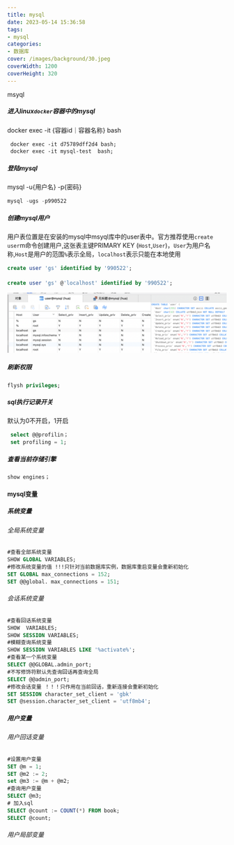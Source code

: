 ```yaml
---
title: mysql
date: 2023-05-14 15:36:58
tags:
- mysql
categories:
- 数据库
cover: /images/background/30.jpeg
coverWidth: 1200
coverHeight: 320
---
```


msyql

<!-- more -->

##### 进入linux`docker`容器中的mysql

docker exec -it {容器id｜容器名称} bash

```dockerfile
 docker exec -it d75789dff2d4 bash;
 docker exec -it mysql-test  bash;
```

##### 登陆mysql

mysql -u{用户名} -p{密码} 

```sql
mysql -ugs -p990522
```

##### 创建mysql用户

用户表位置是在安装的mysql中msyql库中的user表中。官方推荐使用`create user`m命令创建用户,这张表主键PRIMARY KEY (`Host`,`User`)，`User`为用户名称,`Host`是用户的范围`%`表示全局，`localhost`表示只能在本地使用

```sql
create user 'gs' identified by '990522';

create user 'gs' @'localhost' identified by '990522';
```

![image-20230514154916592](mysql/image-20230514154916592.png)

##### 刷新权限

```sql
flysh privileges;
```

##### sql执行记录开关

默认为0不开启，1开启

```sql
 select @@profilin；
 set profiling = 1;
```

##### 查看当前存储引擎

```sql
show engines；
```

#### mysql变量

##### 系统变量

###### 全局系统变量

```sql
#查看全部系统变量
SHOW GLOBAL VARIABLES;
#修改系统变量的值 !!!只针对当前数据库实例，数据库重启变量会重新初始化
SET GLOBAL max_connections = 152;
SET @@global. max_connections = 151;
```

###### 会话系统变量

```sql
#查看回话系统变量
SHOW  VARIABLES;
SHOW SESSION VARIABLES;
#模糊查询系统变量
SHOW SESSION VARIABLES LIKE '%activate%'; 
#查看某一个系统变量
SELECT @@GLOBAL.admin_port;
#不写修饰符默认先查询回话再查询全局
SELECT @@admin_port;
#修改会话变量 ！！！只作用在当前回话，重新连接会重新初始化
SET SESSION character_set_client = 'gbk'
SET @session.character_set_client = 'utf8mb4';
```

##### 用户变量

###### 用户回话变量

```sql
#设置用户变量
SET @m = 1;                                                                                        1;
SET @m2 := 2; 
set @m3 := @m + @m2;
#查询用户变量
SELECT @m3;
# 加入sql
SELECT @count := COUNT(*) FROM book;
SELECT @count;
```

###### 用户局部变量

